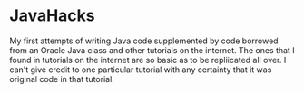 JavaHacks
=========

My first attempts of writing Java code supplemented by code borrowed from an Oracle Java class and other tutorials on the internet. The ones that I found in tutorials on the internet are so basic as to be repliicated all over. I can't give credit to one particular tutorial with any certainty that it was original code in that tutorial.
